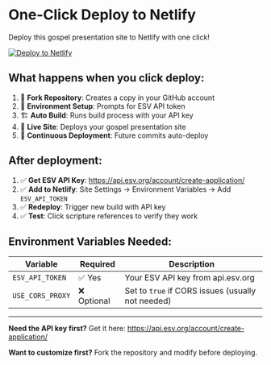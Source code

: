 # One-Click Deploy to Netlify

Deploy this gospel presentation site to Netlify with one click!

[![Deploy to Netlify](https://www.netlify.com/img/deploy/button.svg)](https://app.netlify.com/start/deploy?repository=https://github.com/yourusername/gospel-presentation)

## What happens when you click deploy:

1. 🔗 **Fork Repository**: Creates a copy in your GitHub account
2. 🔑 **Environment Setup**: Prompts for ESV API token  
3. 🏗️ **Auto Build**: Runs build process with your API key
4. 🚀 **Live Site**: Deploys your gospel presentation site
5. 🔄 **Continuous Deployment**: Future commits auto-deploy

## After deployment:

1. ✅ **Get ESV API Key**: https://api.esv.org/account/create-application/
2. ✅ **Add to Netlify**: Site Settings → Environment Variables → Add `ESV_API_TOKEN`
3. ✅ **Redeploy**: Trigger new build with API key
4. ✅ **Test**: Click scripture references to verify they work

## Environment Variables Needed:

| Variable | Required | Description |
|----------|----------|-------------|
| `ESV_API_TOKEN` | ✅ Yes | Your ESV API key from api.esv.org |
| `USE_CORS_PROXY` | ❌ Optional | Set to `true` if CORS issues (usually not needed) |

---

**Need the API key first?** Get it here: https://api.esv.org/account/create-application/

**Want to customize first?** Fork the repository and modify before deploying.